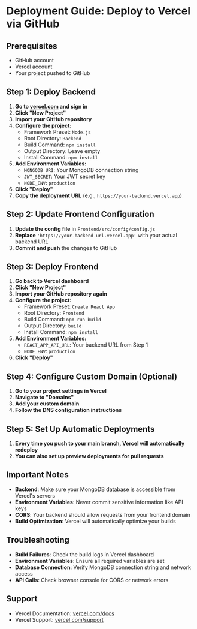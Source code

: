 # Deployment Guide: Deploy to Vercel via GitHub

## Prerequisites
- GitHub account
- Vercel account
- Your project pushed to GitHub

## Step 1: Deploy Backend

1. **Go to [vercel.com](https://vercel.com) and sign in**
2. **Click "New Project"**
3. **Import your GitHub repository**
4. **Configure the project:**
   - Framework Preset: `Node.js`
   - Root Directory: `Backend`
   - Build Command: `npm install`
   - Output Directory: Leave empty
   - Install Command: `npm install`
5. **Add Environment Variables:**
   - `MONGODB_URI`: Your MongoDB connection string
   - `JWT_SECRET`: Your JWT secret key
   - `NODE_ENV`: `production`
6. **Click "Deploy"**
7. **Copy the deployment URL** (e.g., `https://your-backend.vercel.app`)

## Step 2: Update Frontend Configuration

1. **Update the config file** in `Frontend/src/config/config.js`
2. **Replace** `'https://your-backend-url.vercel.app'` with your actual backend URL
3. **Commit and push** the changes to GitHub

## Step 3: Deploy Frontend

1. **Go back to Vercel dashboard**
2. **Click "New Project"**
3. **Import your GitHub repository again**
4. **Configure the project:**
   - Framework Preset: `Create React App`
   - Root Directory: `Frontend`
   - Build Command: `npm run build`
   - Output Directory: `build`
   - Install Command: `npm install`
5. **Add Environment Variables:**
   - `REACT_APP_API_URL`: Your backend URL from Step 1
   - `NODE_ENV`: `production`
6. **Click "Deploy"**

## Step 4: Configure Custom Domain (Optional)

1. **Go to your project settings in Vercel**
2. **Navigate to "Domains"**
3. **Add your custom domain**
4. **Follow the DNS configuration instructions**

## Step 5: Set Up Automatic Deployments

1. **Every time you push to your main branch, Vercel will automatically redeploy**
2. **You can also set up preview deployments for pull requests**

## Important Notes

- **Backend**: Make sure your MongoDB database is accessible from Vercel's servers
- **Environment Variables**: Never commit sensitive information like API keys
- **CORS**: Your backend should allow requests from your frontend domain
- **Build Optimization**: Vercel will automatically optimize your builds

## Troubleshooting

- **Build Failures**: Check the build logs in Vercel dashboard
- **Environment Variables**: Ensure all required variables are set
- **Database Connection**: Verify MongoDB connection string and network access
- **API Calls**: Check browser console for CORS or network errors

## Support

- Vercel Documentation: [vercel.com/docs](https://vercel.com/docs)
- Vercel Support: [vercel.com/support](https://vercel.com/support)

